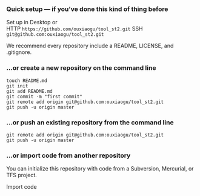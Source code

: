 ### Quick setup — if you've done this kind of thing before

 Set up in Desktop	or	
HTTP ``` https://github.com/ouxiaogu/tool_st2.git ```
SSH ``` git@github.com:ouxiaogu/tool_st2.git ```
	
We recommend every repository include a README, LICENSE, and .gitignore.

### …or create a new repository on the command line

```
touch README.md
git init
git add README.md
git commit -m "first commit"
git remote add origin git@github.com:ouxiaogu/tool_st2.git
git push -u origin master
```

### …or push an existing repository from the command line

```
git remote add origin git@github.com:ouxiaogu/tool_st2.git
git push -u origin master
```
### …or import code from another repository

You can initialize this repository with code from a Subversion, Mercurial, or TFS project.

Import code
